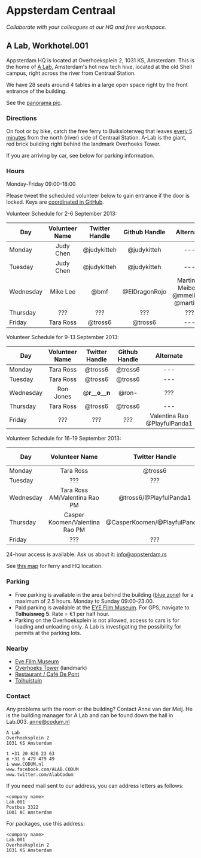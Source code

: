 # Appsterdam Centraal
_Collaborate with your colleagues at our HQ and free workspace._


## A Lab, Workhotel.001

Appsterdam HQ is located at Overhoeksplein 2, 1031 KS, Amsterdam. This is the home of [A Lab](http://a-lab.nl), Amsterdam's hot new tech hive, located at the old Shell campus, right across the river from Centraal Station.

We have 28 seats around 4 tables in a large open space right by the front entrance of the building. 

See the [panorama pic](http://360.io/SCRLA4).


### Directions

On foot or by bike, catch the free ferry to Buiksloterweg that leaves [every 5 minutes](http://www.amsterdamsights.com/amsterdam/ferries.html) from the north (river) side of Centraal Station. A-Lab is the giant, red brick building right behind the landmark Overhoeks Tower.

If you are arriving by car, see below for parking information.

### Hours

Monday-Friday 09:00-18:00

Please tweet the scheduled volunteer below to gain entrance if the door is locked.
Keys are [coordinated in GitHub](https://github.com/Appsterdam/open/issues/21). 

Volunteer Schedule for 2-6 September 2013:

| Day | Volunteer Name | Twitter Handle | Github Handle | Alternate |
| --- | :------------: | :------------: | :-----------: | :-------: |
| Monday | Judy Chen | @judykitteh | @judykitteh | --- |
| Tuesday | Judy Chen | @judykitteh | @judykitteh | --- |
| Wednesday | Mike Lee | @bmf | @ElDragonRojo | Martinus Meiborg @mmeiborg @martitwit |
| Thursday | ??? | ??? | ??? | ??? |
| Friday | Tara Ross | @tross6 | @tross6 | --- |

Volunteer Schedule for 9-13 September 2013:

| Day | Volunteer Name | Twitter Handle | Github Handle | Alternate |
| --- | :------------: | :------------: | :-----------: | :-------: |
| Monday | Tara Ross | @tross6 | @tross6 | --- |
| Tuesday | Tara Ross | @tross6 | @tross6 | --- |
| Wednesday | Ron Jones | @__r__o__n__ | @ron- | ??? |
| Thursday | Tara Ross | @tross6 | @tross6 | --- |
| Friday | ??? | ??? | ??? | Valentina Rao @PlayfulPanda1 |

Volunteer Schedule for 16-19 September 2013:

| Day | Volunteer Name | Twitter Handle | Github Handle | Alternate |
| --- | :------------: | :------------: | :-----------: | :-------: |
| Monday | Tara Ross | @tross6 | @tross6 | --- |
| Tuesday | ??? | ??? | ??? | --- |
| Wednesday | Tara Ross AM/Valentina Rao PM | @tross6/@PlayfulPanda1| --- | --- |
| Thursday | Casper Koomen/Valentina Rao PM | @CasperKoomen/@PlayfulPanda1 | ----- | --- |
| Friday | ??? | ??? | ??? | ???|

24-hour access is available. Ask us about it: info@appsterdam.rs

See [this map](https://github.com/Appsterdam/open/blob/master/resources/maps/AppsterdamHQ.geoJSON) for ferry and HQ location.

### Parking
* Free parking is available in the area behind the building ([blue zone](http://www.noord.amsterdam.nl/wonen/parkeren-verkeer/parkeren/parkeren-blauwe-zone/)) for a maximum of 2.5 hours. Monday to Sunday 09:00-23:00.
* Paid parking is available at the [EYE Film Museum](http://www.eyefilm.nl/bezoek/contact-en-route). For GPS, navigate to **Tolhuisweg 5**. Rate = €1 per half hour.
* Parking on the Overhoeksplein is not allowed, access to cars is for loading and unloading only. A Lab is investigating the possibility for permits at the parking lots.

### Nearby

* [Eye Film Museum](http://www.eyefilm.nl/)
* [Overhoeks Tower](http://nl.wikipedia.org/wiki/Toren_Overhoeks) (landmark)
* [Restaurant / Café De Pont](http://www.cafedepont.nl/)
* [Tolhuistuin](http://www.tolhuistuin.nl/)


### Contact

Any problems with the room or the building? Contact Anne van der Meij. He is the building manager for A Lab and can be found down the hall in Lab.003.
anne@codum.nl

```
A Lab
Overhoeksplein 2
1031 KS Amsterdam

t +31 20 820 23 63
m +31 6 479 479 49
i www.CODUM.nl
www.facebook.com/ALAB.CODUM
www.twitter.com/AlabCodum
```

If you need mail sent to our address, you can address letters as follows:
```
<company name>
Lab.001
Postbus 3322
1001 AC Amsterdam
```
For packages, use this address:
```
<company name>
Lab.001
Overhoeksplein 2
1031 KS Amsterdam
```
